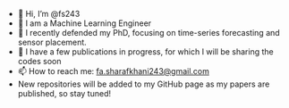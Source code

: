 - 👋 Hi, I’m @fs243
- 👀 I am a Machine Learning Engineer
- 🌱 I recently defended my PhD, focusing on time-series forecasting and sensor placement.
- 🌱 I have a few publications in progress, for which I will be sharing the codes soon
- 📫 How to reach me: fa.sharafkhani243@gmail.com
- New repositories will be added to my GitHub page as my papers are published, so stay tuned!

<!---
fs243/fs243 is a ✨ special ✨ repository because its `README.md` (this file) appears on your GitHub profile.
You can click the Preview link to take a look at your changes.
--->
